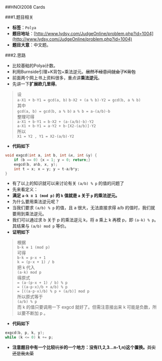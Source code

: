 ##HNOI2008 Cards

###1.题目相关
* **标签**：`Polya`
* **题目地址**：[http://www.lydsy.com/JudgeOnline/problem.php?id=1004](http://www.lydsy.com/JudgeOnline/problem.php?id=1004)
* **题目大意**：中文题。

###2.思路
* 比较基础的Polya计数。
* 利用Burnside引理+K背包+乘法逆元。~~居然不经意间就会了K背包~~
* 前面两个网上书上资料很多，重点讲**乘法逆元**。
* 先讲一下**扩展欧几里得**。

>设  
`a·X1 + b·Y1 = gcd(a, b)` `b·X2 + (a % b)·Y2 = gcd(b, a % b)`  
其中  
`gcd(a, b) = gcd(b, a % b)` `a % b = a-(a/b)·b`  
整理可得  
`a·X1 + b·Y1 = b·X2 + (a-(a/b)·b)·Y2`  
`a·X1 + b·Y1 = a·Y2 + b·[X2-(a/b)]·Y2`  
所以  
`X1 = Y2 , Y1 = X2-(a/b)·Y2`  

* **代码如下**
```c++
void exgcd(int a, int b, int &x, int &y) {
	if (b == 0) {x = 1; y = 0; return;}
	exgcd(b, a%b, x, y);
	int t = x; x = y; y = t-a/b*y;
}
```

* 有了以上的知识就可以来讨论有关 `(a/b) % p` 的值的问题了
* 先来看定义：
* **满足 `a·k ≡ 1 (mod p)` 的 `k` 值就是 `a` 关于 `p` 的乘法逆元。**
* 为什么要用乘法逆元呢？
* 当我们要求 `(a/b) % p` 的值，且 a 很大，无法直接求得 a/b 的值时，我们就要用到乘法逆元。
* 我们可以通过求 b 关于 p 的乘法逆元 k，将 a 乘上 k 再模 p，即 `(a·k) % p`。其结果与 `(a/b) mod p` 等价。
* **证明如下**

>根据  
`b·k ≡ 1 (mod p)`  
可得  
`b·k = p·x + 1`  
`k = (p·x + 1) / b`  
把 k 代入  
`(a·k) mod p`  
得原式  
`= (a·(p·x + 1) / b) % p`  
`= ((a·p·x)/b + a/b) % p`  
`= [((a·p·x)/b) % p + (a/b)] mod p`  
所以原式等于  
`(a/b) % p`  
而 k 的值只要调用一下 exgcd 就好了。但需注意接出来 k 可能是负数，所以要不断加 p 。

* **代码如下**
```c++
exgcd(b, p, k, y);
while (k <= 0) k += p;
```

* **注意题目中有一个比较**~~坑爹~~**的一个地方：没有(1,2,3...n-1,n)这个置换。**~~其实还是我太菜~~
